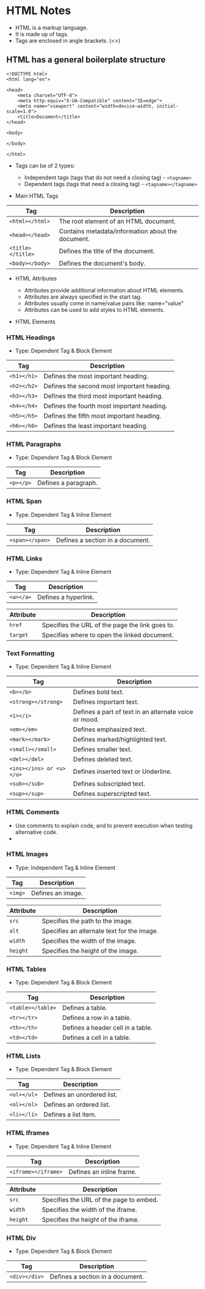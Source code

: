 # HTML Notes

- HTML is a markup language.
- It is made up of tags.
- Tags are enclosed in angle brackets. (<>)

## HTML has a general boilerplate structure

```
<!DOCTYPE html>
<html lang="en">

<head>
    <meta charset="UTF-8">
    <meta http-equiv="X-UA-Compatible" content="IE=edge">
    <meta name="viewport" content="width=device-width, initial-scale=1.0">
    <title>Document</title>
</head>

<body>

</body>

</html>
```

- Tags can be of 2 types:
    - Independent tags (tags that do not need a closing tag) - ```<tagname>```
    - Dependent tags (tags that need a closing tag) -  ```<tagname></tagname>```

- Main HTML Tags

| Tag | Description |
| --- | ----------- |
| ```<html></html>``` | The root element of an HTML document. |  
| ```<head></head>``` | Contains metadata/information about the document. |
| ```<title></title>``` | Defines the title of the document. |
| ```<body></body>``` | Defines the document's body. |

- HTML Attributes
    - Attributes provide additional information about HTML elements.
    - Attributes are always specified in the start tag.
    - Attributes usually come in name/value pairs like: name="value"
    - Attributes can be used to add styles to HTML elements.

- HTML Elements

### HTML Headings

- Type: Dependent Tag & Block Element

| Tag | Description |
| --- | ----------- |
| ```<h1></h1>``` | Defines the most important heading. |
| ```<h2></h2>``` | Defines the second most important heading. |
| ```<h3></h3>``` | Defines the third most important heading. |
| ```<h4></h4>``` | Defines the fourth most important heading. |
| ```<h5></h5>``` | Defines the fifth most important heading. |
| ```<h6></h6>``` | Defines the least important heading. |

### HTML Paragraphs

- Type: Dependent Tag & Block Element

| Tag | Description |
| --- | ----------- |
| ```<p></p>``` | Defines a paragraph. |

### HTML Span

- Type: Dependent Tag & Inline Element

| Tag | Description |
| --- | ----------- |
| ```<span></span>``` | Defines a section in a document. |

### HTML Links

- Type: Dependent Tag & Inline Element
  
| Tag | Description |
| --- | ----------- |
| ```<a></a>``` | Defines a hyperlink. |

| Attribute | Description |
| --------- | ----------- |
| ```href``` | Specifies the URL of the page the link goes to. |
| ```target``` | Specifies where to open the linked document. |

### Text Formatting

- Type: Dependent Tag & Inline Element

| Tag | Description |
| --- | ----------- |
| ```<b></b>``` | Defines bold text. |
| ```<strong></strong>``` | Defines important text. |
| ```<i></i>``` | Defines a part of text in an alternate voice or mood. |
| ```<em></em>``` | Defines emphasized text. |
| ```<mark></mark>``` | Defines marked/highlighted text. |
| ```<small></small>``` | Defines smaller text. |
| ```<del></del>``` | Defines deleted text. |
| ```<ins></ins> or <u></u>``` | Defines inserted text or Underline. |
| ```<sub></sub>``` | Defines subscripted text. |
| ```<sup></sup>``` | Defines superscripted text. |

### HTML Comments

- Use comments to explain code, and to prevent execution when testing alternative code. 
- <!-- This is a comment -->

### HTML Images

- Type: Independent Tag & Inline Element

| Tag | Description |
| --- | ----------- |
| ```<img>``` | Defines an image. |

| Attribute | Description |
| --------- | ----------- |
| ```src``` | Specifies the path to the image. |
| ```alt``` | Specifies an alternate text for the image. |
| ```width``` | Specifies the width of the image. |
| ```height``` | Specifies the height of the image. |

### HTML Tables

- Type: Dependent Tag & Block Element
  
| Tag | Description |
| --- | ----------- |
| ```<table></table>``` | Defines a table. |
| ```<tr></tr>``` | Defines a row in a table. |
| ```<th></th>``` | Defines a header cell in a table. |
| ```<td></td>``` | Defines a cell in a table. |

### HTML Lists

- Type: Dependent Tag & Block Element

| Tag | Description |
| --- | ----------- |
| ```<ul></ul>``` | Defines an unordered list. |
| ```<ol></ol>``` | Defines an ordered list. |
| ```<li></li>``` | Defines a list item. |

### HTML Iframes

- Type: Dependent Tag & Inline Element

| Tag | Description |
| --- | ----------- |
| ```<iframe></iframe>``` | Defines an inline frame. |

| Attribute | Description |
| --------- | ----------- |
| ```src``` | Specifies the URL of the page to embed. |
| ```width``` | Specifies the width of the iframe. |
| ```height``` | Specifies the height of the iframe. |

### HTML Div

- Type: Dependent Tag & Block Element

| Tag | Description |
| --- | ----------- |
| ```<div></div>``` | Defines a section in a document. |
